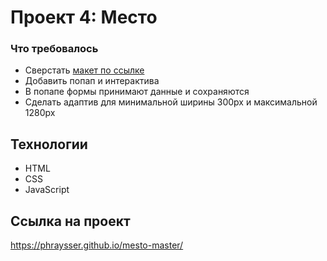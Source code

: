 # Проект 4: Место

### Что требовалось

* Сверстать [макет по ссылке](https://www.figma.com/file/StZjf8HnoeLdiXS7dYrLAh/JavaScript.-Sprint-4)
* Добавить попап и интерактива
* В попапе формы принимают данные и сохраняются
* Сделать адаптив для минимальной ширины 300px и максимальной 1280px

## Технологии

* HTML
* CSS
* JavaScript

## Ссылка на проект

https://phraysser.github.io/mesto-master/
